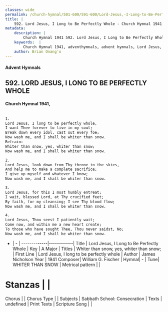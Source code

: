 ```yaml
---
classes: wide
permalink: /church-hymnal/501-600/591-600/Lord-Jesus,-I-Long-to-Be-Perfectly-Whole/
title: |
    592. Lord Jesus, I Long to Be Perfectly Whole - Church Hymnal 1941
metadata:
    description: |
        Church Hymnal 1941 592. Lord Jesus, I Long to Be Perfectly Whole.  Lord Jesus, I long to be perfectly whole,  I want Thee forever to live in my soul;  Break down every idol, cast out every foe;  Now wash me, and I shall be whiter than snow.  
    keywords:  |
        Church Hymnal 1941, adventhymnals, advent hymnals, Lord Jesus, I Long to Be Perfectly Whole, Lord Jesus, I long to be perfectly whole. Whiter than snow, yes, whiter than snow; 
    author: Brian Onang'o
---
```


#### Advent Hymnals
## 592. LORD JESUS, I LONG TO BE PERFECTLY WHOLE
####  Church Hymnal 1941,

```txt

1.
Lord Jesus, I long to be perfectly whole, 
I want Thee forever to live in my soul; 
Break down every idol, cast out every foe; 
Now wash me, and I shall be whiter than snow. 
Refrain:
Whiter than snow, yes, whiter than snow; 
Now wash me, and I shall be whiter than snow. 

2.
Lord Jesus, look down from Thy throne in the skies, 
And help me to make a complete sacrifice; 
I give up myself and whatever I know; 
Now wash me, and I shall be whiter than snow. 

3.
Lord Jesus, for this I most humbly entreat; 
I wait, blessed Lord, at Thy crucified feet; 
By faith, for my cleansing; I see Thy blood flow; 
Now wash me, and I shall be whiter than snow. 

4.
Lord Jesus, Thou seest I patiently wait; 
Come now, and within me a new heart create; 
To those who have sought Thee, Thou never saidst, No; 
Now wash me, and I shall be whiter than snow.

```

- |   -  |
-------------|------------|
Title | Lord Jesus, I Long to Be Perfectly Whole |
Key | A Major |
Titles | Whiter than snow, yes, whiter than snow;  |
First Line | Lord Jesus, I long to be perfectly whole |
Author | James Nicholson
Year | 1941
Composer| William G. Fischer |
Hymnal|  - |
Tune| WHITER THAN SNOW |
Metrical pattern | |
# Stanzas |  |
Chorus |  |
Chorus Type |  |
Subjects | Sabbath School: Consecration |
Texts | undefined |
Print Texts | 
Scripture Song |  |
    
